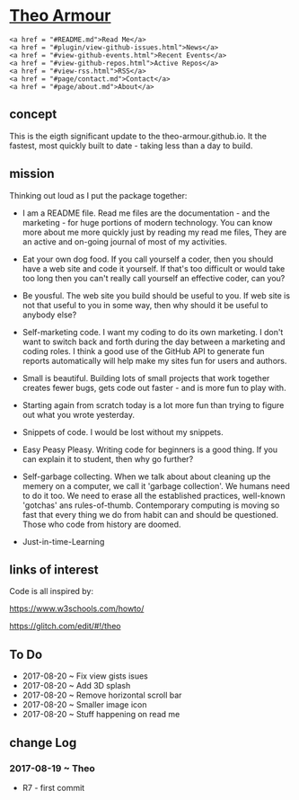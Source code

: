 <span style=display:none; >[You are now in a GitHub source code view - click this link to view Read Me file as a web page]( http://theo-armour.github.io/#README.md "View file as a web page." ) </span>


# [Theo Armour]( #README.md )


<div class=divMenuBar >

	<a href = "#README.md">Read Me</a>
	<a href = "#plugin/view-github-issues.html">News</a>
	<a href = "#view-github-events.html">Recent Events</a>
	<a href = "#view-github-repos.html">Active Repos</a>
	<a href = "#view-rss.html">RSS</a>
	<a href = "#page/contact.md">Contact</a>
	<a href = "#page/about.md">About</a>

</div>


## concept

This is the eigth significant update to the theo-armour.github.io. It the fastest, most quickly built to date - taking less than a day to build.


## mission


Thinking out loud as I put the package together:

* I am a README file. Read me files are the documentation - and the marketing - for huge portions of modern technology. You can know more about me more quickly just by reading my read me files, They are an active and on-going journal of most of my activities.

* Eat your own dog food. If you call yourself a coder, then you should have a web site and code it yourself. If that's too difficult or would take too long then you can't really call yourself an effective coder, can you?

* Be yousful. The web site you build should be useful to you. If web site is not that useful to you in some way, then why should it be useful to anybody else?

* Self-marketing code. I want my coding to do its own marketing. I don't want to switch back and forth during the day between a marketing and coding roles. I think a good use of the GitHub API to generate fun reports automatically will help make my sites fun for users and authors.

* Small is beautiful. Building lots of small projects that work together creates fewer bugs, gets code out faster - and is more fun to play with.

* Starting again from scratch today is a lot more fun than trying to figure out what you wrote yesterday.

* Snippets of code. I would be lost without my snippets.

* Easy Peasy Pleasy. Writing code for beginners is a good thing. If you can explain it to student, then why go further?

* Self-garbage collecting. When we talk about about cleaning up the memery on a computer, we call it 'garbage collection'. We humans need to do it too. We need to erase all the established practices, well-known 'gotchas' ans rules-of-thumb. Contemporary computing is moving so fast that every thing we do from habit can and should be questioned. Those who code from history are doomed.

* Just-in-time-Learning


## links of interest

Code is all inspired by:

https://www.w3schools.com/howto/

https://glitch.com/edit/#!/theo


## To Do

* 2017-08-20 ~ Fix view gists isues
* 2017-08-20 ~ Add 3D splash
* 2017-08-20 ~ Remove horizontal scroll bar
* 2017-08-20 ~ Smaller image icon
* 2017-08-20 ~ Stuff happening on read me



## change Log

### 2017-08-19 ~ Theo

* R7 - first commit
